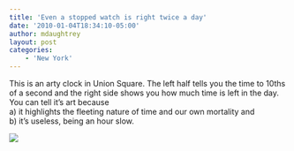 ```yaml
---
title: 'Even a stopped watch is right twice a day'
date: '2010-01-04T18:34:10-05:00'
author: mdaughtrey
layout: post
categories:
    - 'New York'
---
```


This is an arty clock in Union Square. The left half tells you the time to 10ths of a second and the right side shows you how much time is left in the day. You can tell it’s art because  
a) it highlights the fleeting nature of time and our own mortality and  
b) it’s useless, being an hour slow.

[![](/assets/uploads/2009/01/l_2048_1536_23BA92DC-6615-4A30-A416-1283EC380617.jpeg)](/assets/uploads/2010/01/l_2048_1536_23BA92DC-6615-4A30-A416-1283EC380617.jpeg)
